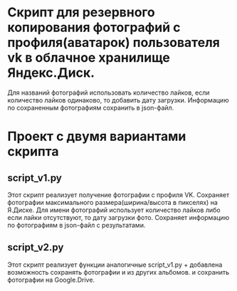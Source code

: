 # Скрипт для резервного копирования фотографий с профиля(аватарок) пользователя vk в облачное хранилище Яндекс.Диск.
Для названий фотографий использовать количество лайков, если количество лайков одинаково, то добавить дату загрузки.
Информацию по сохраненным фотографиям сохранить в json-файл.
# Проект с двумя вариантами скрипта

## script_v1.py
Этот скрипт реализует получение фотографии с профиля VK.
Сохраняет фотографии максимального размера(ширина/высота в пикселях) на Я.Диске.
Для имени фотографий использует количество лайков либо если лайки отсутствуют, то дату загрузки фото.
Сохраняет информацию по фотографиям в json-файл с результатами.

## script_v2.py
Этот скрипт реализует функции аналогичные script_v1.py + добавлена возможность сохранять фотографии и из других альбомов.
и сохранить фотографии на Google.Drive.
